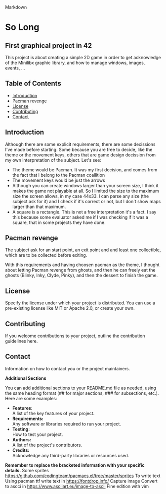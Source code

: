 Markdown
# So Long
## First graphical project in 42


This project is about creating a simple 2D game in order to get acknowledge of the Minilibx graphic library, and how to manage windows, images, events, ...

## Table of Contents

* [Introduction](#introduction)
* [Pacman revenge](#pacman-revenge)
* [License](#license)
* [Contributing](#contributing)
* [Contact](#contact)

## Introduction

Although there are some explicit requirements, there are some decissions I've made before starting. Some because you are free to decide, like the theme or the movement keys, others that are game design decission from my own interpretation of the subject. Let's see:
* The theme would be Pacman. It was my first decision, and comes from the fact that I belong to the Pacman coallition
* The movement keys would be just the arrows
* Although you can create windows larger than your screen size, I think it makes the game not playable at all. So I limited the size to the maximum size the screen allows, in my case 44x33. I can parse any size (the subject ask for it) and I check if it's correct or not, but I don't show maps larger than that maximum.
* A square is a rectangle. This is not a free interpretation it's a fact. I say this because some evaluator asked me if I was checking if it was a square, that in some projects they have done. 

## Pacman revenge

The subject ask for an start point, an exit point and and least one collectible, which are to be collected before exiting.

With this requirements and having choosen pacman as the theme, I thought about letting Pacman revenge from ghosts, and then he can freely eat the ghosts (Blinky, Inky, Clyde, Pinky), and then the dessert to finish the game.

## License

Specify the license under which your project is distributed. You can use a pre-existing license like MIT or Apache 2.0, or create your own.

## Contributing

If you welcome contributions to your project, outline the contribution guidelines here. 

## Contact

Information on how to contact you or the project maintainers. 

**Additional Sections**

You can add additional sections to your README.md file as needed, using the same heading format (## for major sections, ### for subsections, etc.). Here are some examples:

* **Features:**  
  A list of the key features of your project.
* **Requirements:**  
  Any software or libraries required to run your project.
* **Testing:**  
  How to test your project.
* **Authors:**  
  A list of the project's contributors.
* **Credits:**  
  Acknowledge any third-party libraries or resources used.

**Remember to replace the bracketed information with your specific details.**
Some sprites
https://github.com/codingteam/pacmacs.el/tree/master/sprites
To write text
Using pacman ttf
write text in https://fontdrop.info/
Capture image
Convert to ascci in https://www.asciiart.eu/image-to-ascii
Fine edition with vim
